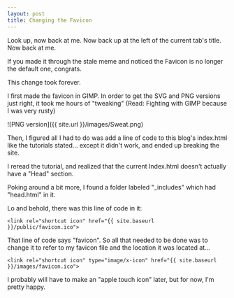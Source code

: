 ```yaml
---
layout: post
title: Changing the Favicon
---
```


Look up, now back at me. Now back up at the left of the current tab's title. Now back at me.

If you made it through the stale meme and noticed the Favicon is no longer the default one, congrats.

This change took forever.

I first made the favicon in GIMP. In order to get the SVG and PNG versions just right, it took me hours of "tweaking" (Read: Fighting with GIMP because I was very rusty)

![PNG version]({{ site.url }}/images/Sweat.png)

Then, I figured all I had to do was add a line of code to this blog's index.html like the tutorials stated... except it didn't work, and ended up breaking the site.

I reread the tutorial, and realized that the current Index.html doesn't actually have a "Head" section.

Poking around a bit more, I found a folder labeled "_includes" which had "head.html" in it.

Lo and behold, there was this line of code in it:

```
<link rel="shortcut icon" href="{{ site.baseurl }}/public/favicon.ico">
```

That line of code says "favicon". So all that needed to be done was to change it to refer to my favicon file and the location it was located at...

```
<link rel="shortcut icon" type="image/x-icon" href="{{ site.baseurl }}/images/favicon.ico">
```

I probably will have to make an "apple touch icon" later, but for now, I'm pretty happy.